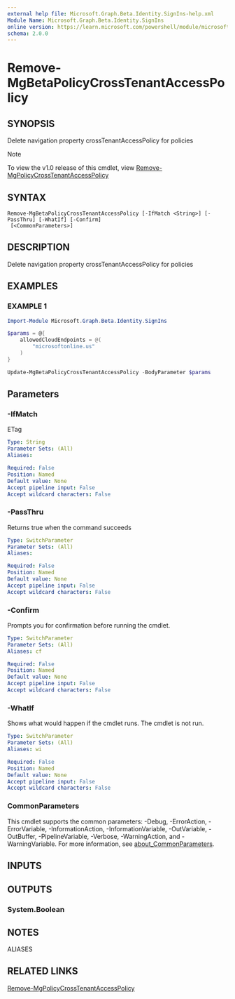 ```yaml
---
external help file: Microsoft.Graph.Beta.Identity.SignIns-help.xml
Module Name: Microsoft.Graph.Beta.Identity.SignIns
online version: https://learn.microsoft.com/powershell/module/microsoft.graph.beta.identity.signins/remove-mgbetapolicycrosstenantaccesspolicy
schema: 2.0.0
---
```


# Remove-MgBetaPolicyCrossTenantAccessPolicy

## SYNOPSIS
Delete navigation property crossTenantAccessPolicy for policies

> [!NOTE]
> To view the v1.0 release of this cmdlet, view [Remove-MgPolicyCrossTenantAccessPolicy](/powershell/module/Microsoft.Graph.Identity.SignIns/Remove-MgPolicyCrossTenantAccessPolicy?view=graph-powershell-v1.0)

## SYNTAX

```
Remove-MgBetaPolicyCrossTenantAccessPolicy [-IfMatch <String>] [-PassThru] [-WhatIf] [-Confirm]
 [<CommonParameters>]
```

## DESCRIPTION
Delete navigation property crossTenantAccessPolicy for policies

## EXAMPLES

### EXAMPLE 1
```powershell
Import-Module Microsoft.Graph.Beta.Identity.SignIns

$params = @{
	allowedCloudEndpoints = @(
		"microsoftonline.us"
	)
}

Update-MgBetaPolicyCrossTenantAccessPolicy -BodyParameter $params

```
## Parameters

### -IfMatch
ETag

```yaml
Type: String
Parameter Sets: (All)
Aliases:

Required: False
Position: Named
Default value: None
Accept pipeline input: False
Accept wildcard characters: False
```

### -PassThru
Returns true when the command succeeds

```yaml
Type: SwitchParameter
Parameter Sets: (All)
Aliases:

Required: False
Position: Named
Default value: None
Accept pipeline input: False
Accept wildcard characters: False
```

### -Confirm
Prompts you for confirmation before running the cmdlet.

```yaml
Type: SwitchParameter
Parameter Sets: (All)
Aliases: cf

Required: False
Position: Named
Default value: None
Accept pipeline input: False
Accept wildcard characters: False
```

### -WhatIf
Shows what would happen if the cmdlet runs.
The cmdlet is not run.

```yaml
Type: SwitchParameter
Parameter Sets: (All)
Aliases: wi

Required: False
Position: Named
Default value: None
Accept pipeline input: False
Accept wildcard characters: False
```

### CommonParameters
This cmdlet supports the common parameters: -Debug, -ErrorAction, -ErrorVariable, -InformationAction, -InformationVariable, -OutVariable, -OutBuffer, -PipelineVariable, -Verbose, -WarningAction, and -WarningVariable. For more information, see [about_CommonParameters](http://go.microsoft.com/fwlink/?LinkID=113216).

## INPUTS

## OUTPUTS

### System.Boolean
## NOTES

ALIASES

## RELATED LINKS
[Remove-MgPolicyCrossTenantAccessPolicy](/powershell/module/Microsoft.Graph.Identity.SignIns/Remove-MgPolicyCrossTenantAccessPolicy?view=graph-powershell-v1.0)

